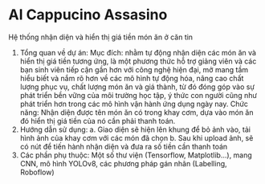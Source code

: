# AI Cappucino Assasino
Hệ thống nhận diện và hiển thị giá tiền món ăn ở căn tin
1. Tổng quan về dự án:
  Mục đích: nhằm tự động nhận diện các món ăn và hiển thị giá tiền tương ứng, là một phương thức hỗ trợ giảng viên và các bạn sinh viên tiếp cận gần hơn với công nghệ hiện đại, mở mang tầm hiểu biết và nắm rõ hơn về các mô hình tự động hóa, nâng cao chất lượng phục vụ, chất lượng món ăn và giá thành, từ đó đóng góp vào sự phát triển bền vững của môi trường học tập, ý thức con người cũng như phát triển hơn trong các mô hình vận hành ứng dụng ngày nay.
  Chức năng: Nhận diện được tên món ăn có trong khay cơm, dựa vào món ăn đó hiển thị giá tiền của nó cần phải thanh toán.
2. Hướng dẫn sử dụng:
   a. Giao diện sẽ hiện lên khung để bỏ ảnh vào, tải hình ảnh của khay cơm với các món đã chọn
   b. Sau khi upload ảnh, sẽ có nút để tiến hành nhận diện và đưa ra số tiền cần thanh toán
3. Các phần phụ thuộc: Một số thư viện (Tensorflow, Matplotlib...), mang CNN, mô hình YOLOv8, các phương pháp gán nhãn (Labelling, Roboflow)
